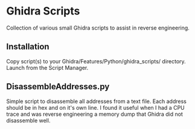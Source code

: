 # Ghidra Scripts
Collection of various small Ghidra scripts to assist in reverse engineering.

## Installation
Copy script(s) to your Ghidra/Features/Python/ghidra_scripts/ directory. Launch from the Script Manager. 

## DisassembleAddresses.py
Simple script to disassemble all addresses from a text file. Each address should be in hex and on it's own line. I found it useful when I had a CPU trace and was reverse engineering a memory dump that Ghidra did not disassemble well. 
